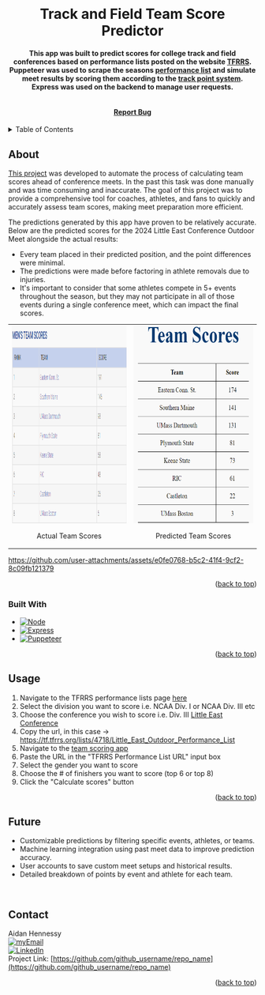 <!-- Improved compatibility of back to top link: See: https://github.com/othneildrew/Best-README-Template/pull/73 -->
<a id="readme-top"></a>
<br />
<div align="center">
  <a href="https://github.com/github_username/repo_name">
  </a>

<h1 align="center" font-size= "10em">Track and Field Team Score Predictor</h1>

  <h4 align="center">

This app was built to predict scores for college track and field conferences based on performance lists posted on the website [TFRRS](https://www.tfrrs.org/). Puppeteer was used to scrape the seasons [performance list](https://tf.tfrrs.org/outdoor_lists.html) and simulate meet results by scoring them according to the [track point system](https://www.usatf.org/events/2010/usa-youth-outdoor-track-field-championships/athlete-info). Express was used on the backend to manage user requests.    <br />
    <br />
    <br />
    <a href="https://github.com/aidanhenn/team-scoring-app/issues/new?labels=bug&template=bug-report---.md">Report Bug</a>
  </p>
</div>


<!-- TABLE OF CONTENTS -->
<details>
  <summary>Table of Contents</summary>
  <ol>
    <li>
      <a href="#about-the-project">About The Project</a>
      <ul>
        <li><a href="#built-with">Built With</a></li>
      </ul>
    </li>
    <li><a href="#usage">Usage</a></li>
    <li><a href="#future">Future</a></li>
    <li><a href="#contact">Contact</a></li>
  </ol>
</details>

<!-- ABOUT THE PROJECT -->
## About

[This project](https://team-scoring-app-6b025b09d32e.herokuapp.com/) was developed to automate the process of calculating team scores ahead of conference meets. In the past this task was done manually and was time consuming and inaccurate.
The goal of this project was to provide a comprehensive tool for coaches, athletes, and fans to quickly and accurately assess team scores, making meet preparation more efficient.
<br/>

The predictions generated by this app have proven to be relatively accurate. Below are the predicted scores for the 2024 Little East Conference Outdoor Meet alongside the actual results:

- Every team placed in their predicted position, and the point differences were minimal.
- The predictions were made before factoring in athlete removals due to injuries.
- It's important to consider that some athletes compete in 5+ events throughout the season, but they may not participate in all of those events during a single conference meet, which can impact the final scores.
<table>
  <tr>
    <td align="center">
      <img src="https://github.com/aidanhenn/team-scoring-app/blob/master/images/TFRRS-Actual-Scores.PNG"
           alt="Actual team scores" width="500" height="400">
      <p>Actual Team Scores</p>
    </td>
    <td align="center">
      <img src="https://github.com/aidanhenn/team-scoring-app/blob/master/images/TFRRS-Pred-Scores.PNG"
           alt="Predicted team scores" width="500" height="400">
      <p>Predicted Team Scores</p>
    </td>
  </tr>
</table>


https://github.com/user-attachments/assets/e0fe0768-b5c2-41f4-9cf2-8c09fb121379

<p align="right">(<a href="#readme-top">back to top</a>)</p>


### Built With

* [![Node][NodeJS]][NodeJS-url]
* [![Express][ExpressJS]][ExpressJS-url]
* [![Puppeteer][Puppeteer]][Puppeteer-url]

<p align="right">(<a href="#readme-top">back to top</a>)</p>

<!-- USAGE EXAMPLES -->
## Usage

1. Navigate to the TFRRS performance lists page [here](https://tf.tfrrs.org/outdoor_lists.html)
2. Select the division you want to score i.e. NCAA Div. I or NCAA Div. III etc
3. Choose the conference you wish to score i.e. Div. III [Little East Conference](https://tf.tfrrs.org/lists/4718/Little_East_Outdoor_Performance_List?gender=m)
4. Copy the url, in this case -> https://tf.tfrrs.org/lists/4718/Little_East_Outdoor_Performance_List
5. Navigate to the [team scoring app](https://team-scoring-app-6b025b09d32e.herokuapp.com/)
6. Paste the URL in the "TFRRS Performance List URL" input box
7. Select the gender you want to score
8. Choose the # of finishers you want to score (top 6 or top 8)
9. Click the "Calculate scores" button

<p align="right">(<a href="#readme-top">back to top</a>)</p>

## Future


- Customizable predictions by filtering specific events, athletes, or teams.
- Machine learning integration using past meet data to improve prediction accuracy.
- User accounts to save custom meet setups and historical results.
- Detailed breakdown of points by event and athlete for each team.
<br/>

<!-- CONTACT -->
## Contact

Aidan Hennessy <br/>
[![myEmail][Email]](mailto:aidanjhennessy@gmail.com) <br/>
[![LinkedIn][linkedin-shield]][linkedin-url] <br/>
Project Link: [https://github.com/github_username/repo_name](https://github.com/github_username/repo_name)

<p align="right">(<a href="#readme-top">back to top</a>)</p>

<!-- MARKDOWN LINKS & IMAGES -->
<!-- https://www.markdownguide.org/basic-syntax/#reference-style-links -->
[Email]:https://img.shields.io/badge/Email-blue?style=for-the-badge&logo=gmail
[linkedin-shield]: https://img.shields.io/badge/-LinkedIn-black.svg?style=for-the-badge&logo=linkedin&colorB=555
[linkedin-url]: https://linkedin.com/in/aidan-hennessy
[actual-scores-ss]: https://github.com/aidanhenn/team-scoring-app/blob/master/images/TFRRS-Actual-Scores.PNG
[predicted-scores-ss]: https://github.com/aidanhenn/team-scoring-app/blob/master/images/TFRRS-Pred-Scores.PNG
[demo-vid]: https://github.com/aidanhenn/team-scoring-app/blob/master/images/TFRRS-demo.mp4

[NodeJS]: https://img.shields.io/badge/node.js-6DA55F?style=for-the-badge&logo=node.js&logoColor=white
[NodeJS-url]: https://nodejs.org/
[ExpressJS]: https://img.shields.io/badge/Express.js-404D59?style=for-the-badge&logo=express
[ExpressJS-url]: https://expressjs.com/
[Puppeteer]: https://img.shields.io/badge/Puppeteer-40B5A4?style=for-the-badge&logo=puppeteer&logoColor=white
[Puppeteer-url]: https://pptr.dev/
